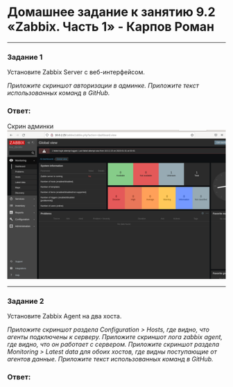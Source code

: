 # Домашнее задание к занятию 9.2 «Zabbix. Часть 1» - Карпов Роман
 ---

### Задание 1 

Установите Zabbix Server с веб-интерфейсом.

*Приложите скриншот авторизации в админке.*
*Приложите текст использованных команд в GitHub.*

### Ответ:  
Скрин админки ![Скрин](https://github.com/Karhq/9.2_hw_zabbix/blob/main/1.8.png)

---

### Задание 2 

Установите Zabbix Agent на два хоста.

*Приложите скриншот раздела Configuration > Hosts, где видно, что агенты подключены к серверу.*
*Приложите скриншот лога zabbix agent, где видно, что он работает с сервером.*
*Приложите скриншот раздела Monitoring > Latest data для обоих хостов, где видны поступающие от агентов данные.*
*Приложите текст использованных команд в GitHub.*

### Ответ:   

